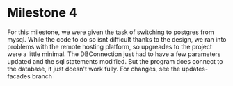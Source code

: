 # Milestone 4

For this milestone, we were given the task of switching to postgres from mysql. While the code to do so isnt difficult thanks to the design, we ran into problems with the remote hosting platform, so upgreades to the project were a little minimal. The DBConnection just had to have a few parameters updated and the sql statements modified. But the program does connect to the database, it just doesn't work fully. For changes, see the updates-facades branch